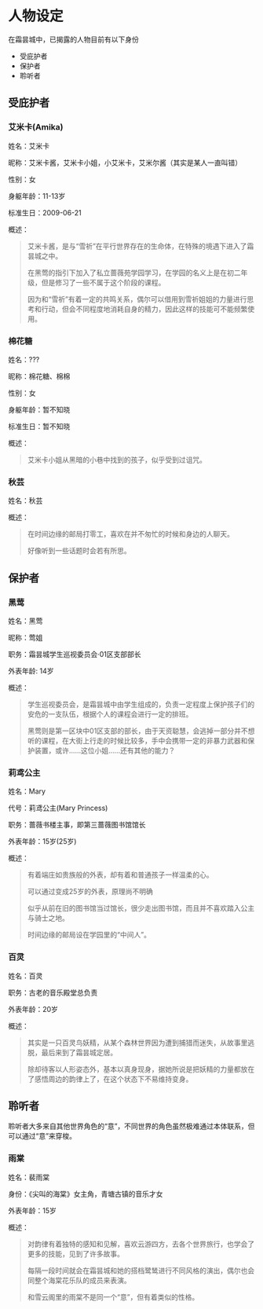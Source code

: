 # 人物设定

在霜昙城中，已揭露的人物目前有以下身份
- 受庇护者
- 保护者
- 聆听者

## 受庇护者

### 艾米卡(Amika)

姓名：艾米卡

昵称：艾米卡酱，艾米卡小姐，小艾米卡，艾米尔酱（其实是某人一直叫错）

性别：女

身躯年龄：11-13岁

标准生日：2009-06-21

概述：
> 艾米卡酱，是与“雪祈”在平行世界存在的生命体，在特殊的境遇下进入了霜昙城之中。
>
> 在黑莺的指引下加入了私立蔷薇苑学园学习，在学园的名义上是在初二年级，但是修习了一些不属于这个阶段的课程。
>
> 因为和“雪祈”有着一定的共鸣关系，偶尔可以借用到雪祈姐姐的力量进行思考和行动，但会不同程度地消耗自身的精力，因此这样的技能可不能频繁使用。

### 棉花糖

姓名：???

昵称：棉花糖、棉棉

性别：女

身躯年龄：暂不知晓

标准生日：暂不知晓

概述：
> 艾米卡小姐从黑暗的小巷中找到的孩子，似乎受到过诅咒。

### 秋芸

姓名：秋芸

概述：
> 在时间边缘的邮局打零工，喜欢在并不匆忙的时候和身边的人聊天。
> 
> 好像听到一些话题时会若有所思。

## 保护者

### 黑莺

姓名：黑莺

昵称：莺姐

职务：霜昙城学生巡视委员会·01区支部部长

外表年龄: 14岁

概述：
> 学生巡视委员会，是霜昙城中由学生组成的，负责一定程度上保护孩子们的安危的一支队伍，根据个人的课程会进行一定的排班。
>
> 黑莺则是第一区块中01区支部的部长，由于天资聪慧，会逃掉一部分并不想听的课程，在大街上行走的时候比较多，手中会携带一定的非暴力武器和保护装置，或许……这位小姐……还有其他的能力？

### 莉鸢公主

姓名：Mary

代号：莉鸢公主(Mary Princess)

职务：蔷薇书楼主事，即第三蔷薇图书馆馆长

外表年龄：15岁(25岁)

概述：
> 有着端庄如贵族般的外表，却有着和普通孩子一样温柔的心。
>
> 可以通过变成25岁的外表，原理尚不明确
>
> 似乎从前在旧的图书馆当过馆长，很少走出图书馆，而且并不喜欢踏入公主与骑士之地。
>
> 时间边缘的邮局设在学园里的“中间人”。

### 百灵

姓名：百灵

职务：古老的音乐殿堂总负责

外表年龄：20岁

概述：
> 其实是一只百灵鸟妖精，从某个森林世界因为遭到捕猎而迷失，从故事里逃脱，最后来到了霜昙城定居。
>
> 除却待客以人形姿态外，基本以真身现身，据她所说是把妖精的力量都放在了感悟周边的韵律上了，在这个状态下不易维持变身。

## 聆听者

聆听者大多来自其他世界角色的“意”，不同世界的角色虽然极难通过本体联系，但可以通过“意”来穿梭。

### 雨棠

姓名：裴雨棠

身份：《尖叫的海棠》女主角，青塘古镇的音乐才女

外表年龄：15岁

概述：
> 对韵律有着独特的感知和见解，喜欢云游四方，去各个世界旅行，也学会了更多的技能，见到了许多故事。
>
> 每隔一段时间就会在霜昙城和她的搭档鹭鸶进行不同风格的演出，偶尔也会同整个海棠花乐队的成员来表演。
>
> 和雪云阁里的雨棠不是同一个“意”，但有着类似的性格。